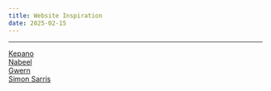```yaml
---
title: Website Inspiration
date: 2025-02-15
---
```

__________
 [Kepano](https://stephango.com/)<br>
 [Nabeel](https://nabeelqu.co/)<br>
 [Gwern](https://gwern.net/)<br>
 [Simon Sarris](https://simonsarris.com/)<br>
 
 